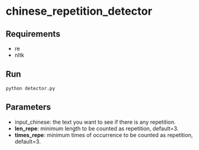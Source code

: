 # chinese_repetition_detector
## Requirements
- re
- nltk
## Run
```
python detector.py
```
## Parameters
- input_chinese: the text you want to see if there is any repetition.
- **len_repe**: minimum length to be counted as repetition, default=3.
- **times_repe**: minimum times of occurrence to be counted as repetition, default=3.
